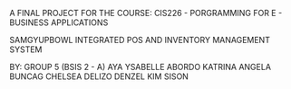 A FINAL PROJECT FOR THE COURSE: CIS226 - PORGRAMMING FOR E - BUSINESS APPLICATIONS

SAMGYUPBOWL INTEGRATED POS AND INVENTORY MANAGEMENT SYSTEM

BY: GROUP 5 (BSIS 2 - A)
AYA YSABELLE ABORDO
KATRINA ANGELA BUNCAG
CHELSEA DELIZO
DENZEL KIM SISON
